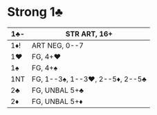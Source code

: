 # Strong 1♣

| 1♣- | STR ART, 16+ |
|-----|--------------|
| 1♦! | ART NEG, 0--7
| 1♥  | FG, 4+♥
| 1♠  | FG, 4+♠
| 1NT | FG, 1--3♠, 1--3♥, 2--5♦, 2--5♣
| 2♣  | FG, UNBAL 5+♣
| 2♦  | FG, UNBAL 5+♦